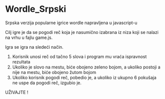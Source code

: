 # Wordle_Srpski
Srpska verzija popularne igrice wordle napravljena u javascript-u

Cilj igre je da se pogodi reč koja je nasumično izabrana iz niza koji se nalazi na vrhu u fajlu game.js.

Igra se igra na sledeći način.

1. Korisnik unosi reč od tačno 5 slova i program mu vraća ispravnost rezultata
2. Ukoliko je slovo na mestu, biće obojeno zeleno bojom, a ukoliko postoji a nije na mestu, biće obojeno žutom bojom
3. Ukoliko korisnik pogodi reč, pobedio je, a ukoliko iz ukupno 6 pokušaja ne uspe da pogodi reč, izgubio je.

UŽIVAJTE !

